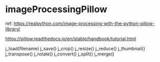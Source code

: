 # imageProcessingPillow
ref: 
https://realpython.com/image-processing-with-the-python-pillow-library/

https://pillow.readthedocs.io/en/stable/handbook/tutorial.html

j_load(filename)
j_save()
j_crop()
j_resize()
j_reduce()
j_thumbnail()
j_transpose()
j_rotate()
j_convert()
j_split()
j_merge()


